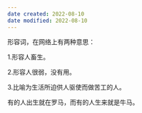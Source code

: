 ```yaml
---
date created: 2022-08-10
date modified: 2022-08-10
---
```


形容词，在网络上有两种意思：

1.形容人畜生。

2.形容人很弱，没有用。

3.比喻为生活所迫供人驱使而做苦工的人。

有的人出生就在罗马，而有的人生来就是牛马。